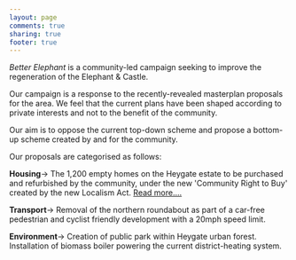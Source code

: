 ```yaml
---
layout: page
comments: true
sharing: true
footer: true
---
```


*Better Elephant* is a community-led campaign seeking to improve the regeneration of the Elephant & Castle.

Our campaign is a response to the recently-revealed masterplan proposals for the area. We feel that the current plans have been shaped according to private interests and not to the benefit of the community.

Our aim is to oppose the current top-down scheme and propose a bottom-up scheme created by and for the community.

Our proposals are categorised as follows:

**Housing**-> The 1,200 empty homes on the Heygate estate to be purchased and refurbished by the community, under the new 'Community Right to Buy' created by the new Localism Act. [Read more....](http://betterelephant.org/Housing)

**Transport**-> Removal of the northern roundabout as part of a car-free pedestrian and cyclist friendly development with a 20mph speed limit.    

**Environment**-> Creation of public park within Heygate urban forest. Installation of biomass boiler powering the current district-heating system.  

